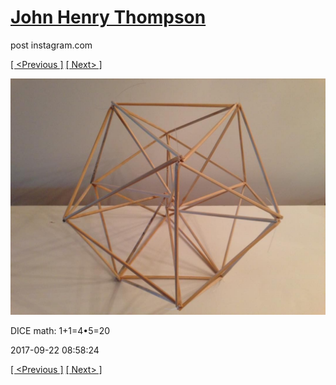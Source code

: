 # [John Henry Thompson](../README.md)
post instagram.com

[[ <Previous ]](2017-09-22-4.md) [[ Next> ]](2017-09-21-1.md)

[![](../media/2017-09-22/DICE-math-1-1-4-5-20.jpg)](../README.md)

DICE math: 1+1=4•5=20

2017-09-22 08:58:24

[[ <Previous ]](2017-09-22-4.md) [[ Next> ]](2017-09-21-1.md)